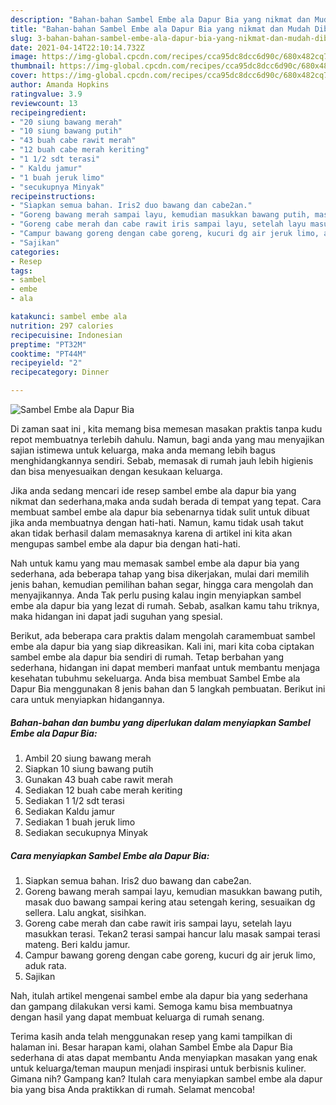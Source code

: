 ```yaml
---
description: "Bahan-bahan Sambel Embe ala Dapur Bia yang nikmat dan Mudah Dibuat"
title: "Bahan-bahan Sambel Embe ala Dapur Bia yang nikmat dan Mudah Dibuat"
slug: 3-bahan-bahan-sambel-embe-ala-dapur-bia-yang-nikmat-dan-mudah-dibuat
date: 2021-04-14T22:10:14.732Z
image: https://img-global.cpcdn.com/recipes/cca95dc8dcc6d90c/680x482cq70/sambel-embe-ala-dapur-bia-foto-resep-utama.jpg
thumbnail: https://img-global.cpcdn.com/recipes/cca95dc8dcc6d90c/680x482cq70/sambel-embe-ala-dapur-bia-foto-resep-utama.jpg
cover: https://img-global.cpcdn.com/recipes/cca95dc8dcc6d90c/680x482cq70/sambel-embe-ala-dapur-bia-foto-resep-utama.jpg
author: Amanda Hopkins
ratingvalue: 3.9
reviewcount: 13
recipeingredient:
- "20 siung bawang merah"
- "10 siung bawang putih"
- "43 buah cabe rawit merah"
- "12 buah cabe merah keriting"
- "1 1/2 sdt terasi"
- " Kaldu jamur"
- "1 buah jeruk limo"
- "secukupnya Minyak"
recipeinstructions:
- "Siapkan semua bahan. Iris2 duo bawang dan cabe2an."
- "Goreng bawang merah sampai layu, kemudian masukkan bawang putih, masak duo bawang sampai kering atau setengah kering, sesuaikan dg sellera. Lalu angkat, sisihkan."
- "Goreng cabe merah dan cabe rawit iris sampai layu, setelah layu masukkan terasi. Tekan2 terasi sampai hancur lalu masak sampai terasi mateng. Beri kaldu jamur."
- "Campur bawang goreng dengan cabe goreng, kucuri dg air jeruk limo, aduk rata."
- "Sajikan"
categories:
- Resep
tags:
- sambel
- embe
- ala

katakunci: sambel embe ala 
nutrition: 297 calories
recipecuisine: Indonesian
preptime: "PT32M"
cooktime: "PT44M"
recipeyield: "2"
recipecategory: Dinner

---
```



![Sambel Embe ala Dapur Bia](https://img-global.cpcdn.com/recipes/cca95dc8dcc6d90c/680x482cq70/sambel-embe-ala-dapur-bia-foto-resep-utama.jpg)

Di zaman  saat ini , kita memang bisa memesan masakan praktis tanpa kudu repot membuatnya terlebih dahulu. Namun, bagi anda yang mau menyajikan sajian istimewa untuk keluarga, maka anda memang lebih bagus menghidangkannya sendiri. Sebab, memasak di rumah jauh lebih higienis dan bisa menyesuaikan dengan kesukaan keluarga.

Jika anda sedang mencari ide resep sambel embe ala dapur bia yang nikmat dan sederhana,maka anda sudah berada di tempat yang tepat. Cara membuat sambel embe ala dapur bia  sebenarnya tidak sulit untuk dibuat jika anda membuatnya dengan hati-hati. Namun, kamu tidak usah takut akan tidak berhasil dalam memasaknya 
karena di artikel ini kita akan mengupas sambel embe ala dapur bia dengan hati-hati.  



Nah untuk kamu yang mau memasak sambel embe ala dapur bia yang sederhana, ada beberapa tahap yang bisa dikerjakan, mulai dari memilih jenis bahan, kemudian pemilihan bahan segar, hingga cara mengolah dan menyajikannya. Anda Tak perlu pusing kalau ingin menyiapkan sambel embe ala dapur bia yang lezat di rumah. Sebab, asalkan kamu  tahu triknya, maka hidangan ini dapat jadi suguhan yang spesial.

Berikut, ada beberapa cara praktis  dalam mengolah caramembuat sambel embe ala dapur bia yang siap dikreasikan. Kali ini, mari kita coba ciptakan sambel embe ala dapur bia sendiri di rumah. Tetap berbahan yang sederhana, hidangan ini dapat memberi manfaat untuk membantu menjaga kesehatan tubuhmu sekeluarga. Anda bisa membuat Sambel Embe ala Dapur Bia menggunakan 8 jenis bahan dan 5 langkah pembuatan. Berikut ini cara untuk menyiapkan hidangannya.

<!--inarticleads1-->

##### Bahan-bahan dan bumbu yang diperlukan dalam menyiapkan Sambel Embe ala Dapur Bia:

1. Ambil 20 siung bawang merah
1. Siapkan 10 siung bawang putih
1. Gunakan 43 buah cabe rawit merah
1. Sediakan 12 buah cabe merah keriting
1. Sediakan 1 1/2 sdt terasi
1. Sediakan  Kaldu jamur
1. Sediakan 1 buah jeruk limo
1. Sediakan secukupnya Minyak




<!--inarticleads2-->

##### Cara menyiapkan Sambel Embe ala Dapur Bia:

1. Siapkan semua bahan. Iris2 duo bawang dan cabe2an.
1. Goreng bawang merah sampai layu, kemudian masukkan bawang putih, masak duo bawang sampai kering atau setengah kering, sesuaikan dg sellera. Lalu angkat, sisihkan.
1. Goreng cabe merah dan cabe rawit iris sampai layu, setelah layu masukkan terasi. Tekan2 terasi sampai hancur lalu masak sampai terasi mateng. Beri kaldu jamur.
1. Campur bawang goreng dengan cabe goreng, kucuri dg air jeruk limo, aduk rata.
1. Sajikan




Nah, itulah artikel mengenai  sambel embe ala dapur bia  yang sederhana dan gampang dilakukan versi kami. Semoga kamu bisa membuatnya dengan hasil yang dapat membuat keluarga di rumah senang. 

Terima kasih anda telah menggunakan resep yang kami tampilkan di halaman ini. Besar harapan kami, olahan  Sambel Embe ala Dapur Bia sederhana di atas dapat membantu Anda menyiapkan masakan yang enak untuk keluarga/teman maupun menjadi inspirasi untuk berbisnis kuliner. Gimana nih? Gampang kan? Itulah cara menyiapkan sambel embe ala dapur bia yang bisa Anda praktikkan di rumah. Selamat mencoba!

